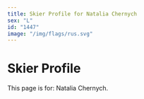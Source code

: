 ```yaml
---
title: Skier Profile for Natalia Chernych
sex: "L"
id: "1447"
image: "/img/flags/rus.svg" 
---
```


# Skier Profile

This page is for: Natalia Chernych.
    